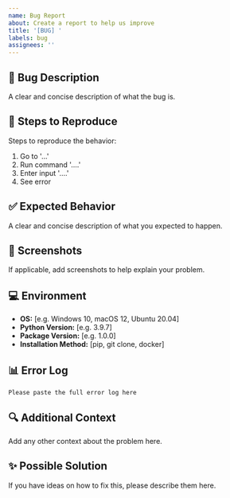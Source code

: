 ```yaml
---
name: Bug Report
about: Create a report to help us improve
title: '[BUG] '
labels: bug
assignees: ''
---
```


## 🐛 Bug Description
A clear and concise description of what the bug is.

## 🔄 Steps to Reproduce
Steps to reproduce the behavior:
1. Go to '...'
2. Run command '....'
3. Enter input '....'
4. See error

## ✅ Expected Behavior
A clear and concise description of what you expected to happen.

## 📸 Screenshots
If applicable, add screenshots to help explain your problem.

## 💻 Environment
- **OS:** [e.g. Windows 10, macOS 12, Ubuntu 20.04]
- **Python Version:** [e.g. 3.9.7]
- **Package Version:** [e.g. 1.0.0]
- **Installation Method:** [pip, git clone, docker]

## 📊 Error Log
```
Please paste the full error log here
```

## 🔍 Additional Context
Add any other context about the problem here.

## ✨ Possible Solution
If you have ideas on how to fix this, please describe them here.